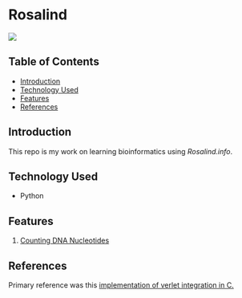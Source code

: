 # Rosalind
![](https://github.com/Kotuon/super_waddle/blob/main/verletintegration_gif_short.gif)

## Table of Contents
* [Introduction](#introduction)
* [Technology Used](#technology-used)
* [Features](#features)
* [References](#references)

## Introduction

This repo is my work on learning bioinformatics using *Rosalind.info*.

## Technology Used
* Python

## Features
1. [Counting DNA Nucleotides](https://rosalind.info/problems/dna/)

## References
Primary reference was this [implementation of verlet integration in C.](https://rosalind.info/about/)
